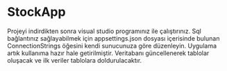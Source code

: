 # StockApp
Projeyi indirdikten sonra visual studio programınız ile çalıştırınız.
Sql bağlantınız sağlayabilmek için appsettings.json dosyası içerisinde bulunan ConnectionStrings öğesini kendi sunucunuza göre düzenleyin.
Uygulama artık kullanıma hazır hale getirilmiştir. Veritabanı güncellenerek tablolar oluşacak ve  ilk veriler tablolara doldurulacaktır.
